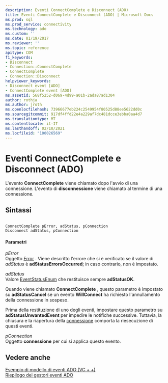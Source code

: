 ```yaml
---
description: Eventi ConnectComplete e Disconnect (ADO)
title: Eventi ConnectComplete e Disconnect (ADO) | Microsoft Docs
ms.prod: sql
ms.prod_service: connectivity
ms.technology: ado
ms.custom: ''
ms.date: 01/19/2017
ms.reviewer: ''
ms.topic: reference
apitype: COM
f1_keywords:
- Disconnect
- Connection::ConnectComplete
- ConnectComplete
- Connection::Disconnect
helpviewer_keywords:
- Disconnect event [ADO]
- ConnectComplete event [ADO]
ms.assetid: 568f5252-d069-4d99-a01b-2ada87ad1304
author: rothja
ms.author: jroth
ms.openlocfilehash: 73966677eb224c2549954f80525d88ee5622dd0c
ms.sourcegitcommit: 917df4ffd22e4a229af7dc481dcce3ebba0aa4d7
ms.translationtype: MT
ms.contentlocale: it-IT
ms.lasthandoff: 02/10/2021
ms.locfileid: "100026569"
---
```

# <a name="connectcomplete-and-disconnect-events-ado"></a>Eventi ConnectComplete e Disconnect (ADO)
L'evento **ConnectComplete** viene chiamato dopo l'avvio di una connessione. L'evento di **disconnessione** viene chiamato al termine di una connessione.  
  
## <a name="syntax"></a>Sintassi  
  
```  
  
ConnectComplete pError, adStatus, pConnection  
Disconnect adStatus, pConnection  
```  
  
#### <a name="parameters"></a>Parametri  
 *pError*  
 Oggetto [Error](./error-object.md) . Viene descritto l'errore che si è verificato se il valore di *adStatus* è **adStatusErrorsOccurred**; in caso contrario, non è impostato.  
  
 *adStatus*  
 Valore [EventStatusEnum](./eventstatusenum.md) che restituisce sempre **adStatusOK**.  
  
 Quando viene chiamato **ConnectComplete** , questo parametro è impostato su **adStatusCancel** se un evento **WillConnect** ha richiesto l'annullamento della connessione in sospeso.  
  
 Prima della restituzione di uno degli eventi, impostare questo parametro su **adStatusUnwantedEvent** per impedire le notifiche successive. Tuttavia, la chiusura e la riapertura della [connessione](./connection-object-ado.md) comporta la riesecuzione di questi eventi.  
  
 *pConnection*  
 Oggetto **connessione** per cui si applica questo evento.  
  
## <a name="see-also"></a>Vedere anche  
 [Esempio di modello di eventi ADO (VC + +)](./ado-events-model-example-vc.md)   
 [Riepilogo dei gestori eventi ADO](../../guide/data/ado-event-handler-summary.md)